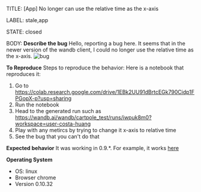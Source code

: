 TITLE:
[App] No longer can use the relative time as the x-axis

LABEL:
stale,app

STATE:
closed

BODY:
**Describe the bug**
Hello, reporting a bug here. It seems that in the newer version of the wandb client, I could no longer use the relative time as the x-axis. 
![bug](https://user-images.githubusercontent.com/5555347/123109073-edd63f00-d408-11eb-8cf7-9ac73004f8a4.gif)


**To Reproduce**
Steps to reproduce the behavior:
Here is a notebook that reproduces it: 


1. Go to https://colab.research.google.com/drive/1EBk2UU91dBrtcEGk790Cidp1FPGopX-p?usp=sharing
2. Run the notebook
3. Head to the generated run such as https://wandb.ai/wandb/cartpole_test/runs/iwpuk8m0?workspace=user-costa-huang
4. Play with any metircs by trying to change it x-axis to relative time
5. See the bug that you can't do that

**Expected behavior**
It was working in 0.9.*. For example, it works [here](https://wandb.ai/cleanrl/cleanrl.benchmark/runs/37cf7g9t/overview?workspace=)


**Operating System**
 - OS: linux
 - Browser chrome
 - Version 0.10.32


